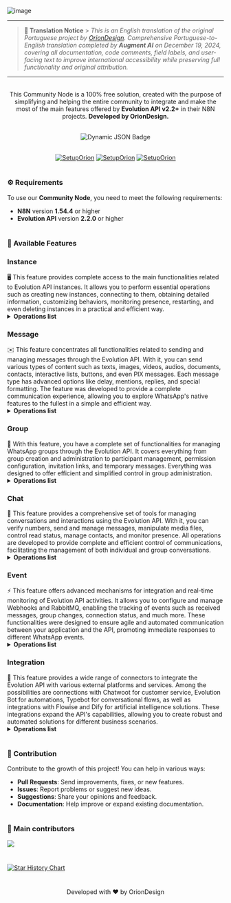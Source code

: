 ![image](https://github.com/user-attachments/assets/813b7b34-377c-42e8-9f1a-12e27e682c7f)

---

> **📝 Translation Notice** > _This is an English translation of the original Portuguese project by [OrionDesign](https://github.com/oriondesign2015/n8n-nodes-evolution-api). Comprehensive Portuguese-to-English translation completed by **Augment AI** on December 19, 2024, covering all documentation, code comments, field labels, and user-facing text to improve international accessibility while preserving full functionality and original attribution._

---

<p align="center"><br>
This Community Node is a 100% free solution, created with the purpose of simplifying and helping the entire community to integrate and make the most of the main features offered by <b>Evolution API v2.2+</b> in their N8N projects. <b>Developed by OrionDesign.</b>
</p>
<br>
	
<div align="center">
  <img src="https://img.shields.io/badge/dynamic/json?url=https%3A%2F%2Fapi.npmjs.org%2Fdownloads%2Fpoint%2Flast-year%2Fn8n-nodes-evolution-api&query=downloads&style=for-the-badge&label=Total%20Downloads&labelColor=%230d1117&color=%23359514&cacheSeconds=30&link=https%3A%2F%2Fwww.npmjs.com%2Fpackage%2Fn8n-nodes-evolution-api" alt="Dynamic JSON Badge">
</div>
<br>
</p>
<p align="center">
  <a href="https://oriondesign.art.br/whatsapp1"><img src="https://github.com/user-attachments/assets/5a469114-2054-4f01-85b2-51a282518658" alt="SetupOrion" ></a>     
  <a href="https://oriondesign.art.br/whatsapp2"><img src="https://github.com/user-attachments/assets/3e3580a9-ae8e-4209-84fc-cfc1c03a8f12" alt="SetupOrion" ></a>     
  <a href="https://oriondesign.art.br/whatsapp3"><img src="https://github.com/user-attachments/assets/91aa7733-c09c-474f-9483-54cb678213d2" alt="SetupOrion" ></a>
</p>

<h1></h1>

<h3>⚙️ Requirements</h3>

To use our **Community Node**, you need to meet the following requirements:

- **N8N** version **1.54.4** or higher
- **Evolution API** version **2.2.0** or higher

<h1></h1>

<h3>📌 Available Features</h3>

<h3>Instance</h3>
🖥️ This feature provides complete access to the main functionalities related to Evolution API instances. It allows you to perform essential operations such as creating new instances, connecting to them, obtaining detailed information, customizing behaviors, monitoring presence, restarting, and even deleting instances in a practical and efficient way.
<br>
<details>
  <summary><b>Operations list</b></summary>
	<details>
  	<summary>   ✅ <b> Create Instance</b></summary>
	</details>
	<details>
  	<summary>   ✅ <b> Generate QR Code</b></summary>
	</details>
	<details>
  	<summary>   ✅ <b> Fetch Instance</b></summary>
	</details>
	<details>
  	<summary>   ✅ <b> Set Behavior</b></summary>
	</details>
	<details>
  	<summary>   ✅ <b> Set Presence</b></summary>
	</details>
	<details>
  	<summary>   ✅ <b> Set Proxy</b></summary>
	</details>
	<details>
  	<summary>   ✅ <b> Fetch Proxy</b></summary>
	</details>
	<details>
  	<summary>   ✅ <b> Disconnect WhatsApp</b></summary>
	</details>
	<details>
  	<summary>   ✅ <b> Delete Instance</b></summary>
	</details>
</details>

<h3> Message</h3>
✉️ This feature concentrates all functionalities related to sending and managing messages through the Evolution API. With it, you can send various types of content such as texts, images, videos, audios, documents, contacts, interactive lists, buttons, and even PIX messages. Each message type has advanced options like delay, mentions, replies, and special formatting. The feature was developed to provide a complete communication experience, allowing you to explore WhatsApp's native features to the fullest in a simple and efficient way.
<br>
<details>
  <summary><b>Operations list</b></summary>
	<details>
  	<summary>   ✅ <b> Send Text</b></summary>
	</details>
	<details>
  	<summary>   ✅ <b> Send Image</b></summary>
	</details>
	<details>
  	<summary>   ✅ <b> Send Video</b></summary>
	</details>
	<details>
  	<summary>   ✅ <b> Send Audio</b></summary>
	</details>
	<details>
  	<summary>   ✅ <b> Send Document</b></summary>
	</details>
	<details>
  	<summary>   ✅ <b> Send Poll</b></summary>
	</details>
	<details>
  	<summary>   ✅ <b> Send Contact</b></summary>
	</details>
	<details>
  	<summary>   ✅ <b> Send List</b></summary>
	</details>
	<details>
  	<summary>   ✅ <b> Send Button</b></summary>
	</details>
	<details>
  	<summary>   ✅ <b> Send PIX</b></summary>
	</details>
	<details>
  	<summary>   ✅ <b> Send Status</b></summary>
	</details>
	<details>
  	<summary>   ✅ <b> React to Message</b></summary>
	</details>
</details>

<h3>Group</h3>
👥 With this feature, you have a complete set of functionalities for managing WhatsApp groups through the Evolution API. It covers everything from group creation and administration to participant management, permission configuration, invitation links, and temporary messages. Everything was designed to offer efficient and simplified control in group administration.
<br>
<details>
  <summary><b>Operations list</b></summary>
	<details>
  	<summary>   ✅ <b> Create Group</b></summary>
	</details>
	<details>
  	<summary>   ✅ <b> Update Group Image</b></summary>
	</details>
	<details>
  	<summary>   ✅ <b> Update Group Name</b></summary>
	</details>
	<details>
  	<summary>   ✅ <b> Update Group Description</b></summary>
	</details>
	<details>
  	<summary>   ✅ <b> Update Group Settings</b></summary>
	</details>
	<details>
  	<summary>   ✅ <b> Update Members</b></summary>
	</details>
	<details>
  	<summary>   ✅ <b> Fetch Group Invite Link</b></summary>
	</details>
	<details>
  	<summary>   ✅ <b> Revoke Group Invite Link</b></summary>
	</details>
	<details>
  	<summary>   ✅ <b> Send Group Invite Link</b></summary>
	</details>
	<details>
  	<summary>   ✅ <b> Find Participants</b></summary>
	</details>
	<details>
  	<summary>   ✅ <b> Temporary Messages</b></summary>
	</details>
	<details>
  	<summary>   ✅ <b> Leave Group</b></summary>
	</details>
	<details>
  	<summary>   ✅ <b> Join Group</b></summary>
	</details>
</details>

<h3>Chat</h3>
💬 This feature provides a comprehensive set of tools for managing conversations and interactions using the Evolution API. With it, you can verify numbers, send and manage messages, manipulate media files, control read status, manage contacts, and monitor presence. All operations are developed to provide complete and efficient control of communications, facilitating the management of both individual and group conversations.
<br>
<details>
  <summary><b>Operations list</b></summary>
	<details>
  	<summary>   ✅ <b> Verify Number</b></summary>
	</details>
	<details>
  	<summary>   ✅ <b> Read Message</b></summary>
	</details>
	<details>
  	<summary>   ✅ <b> Manage Archive</b></summary>
	</details>
	<details>
  	<summary>   ✅ <b> Mark as Unread</b></summary>
	</details>
	<details>
  	<summary>   ✅ <b> Delete Message</b></summary>
	</details>
	<details>
  	<summary>   ✅ <b> Fetch Profile Picture</b></summary>
	</details>
	<details>
  	<summary>   ✅ <b> Get Media in Base64</b></summary>
	</details>
	<details>
  	<summary>   ✅ <b> Edit Message</b></summary>
	</details>
	<details>
  	<summary>   ✅ <b> Send Presence</b></summary>
	</details>
	<details>
  	<summary>   ✅ <b> Block Contact</b></summary>
	</details>
	<details>
  	<summary>   ✅ <b> Fetch Contacts</b></summary>
	</details>
	<details>
  	<summary>   ✅ <b> Search Messages</b></summary>
	</details>
	<details>
  	<summary>   ✅ <b> Search Status</b></summary>
	</details>
	<details>
  	<summary>   ✅ <b> Search Chats</b></summary>
	</details>
</details>

<h3>Event</h3>
⚡ This feature offers advanced mechanisms for integration and real-time monitoring of Evolution API activities. It allows you to configure and manage Webhooks and RabbitMQ, enabling the tracking of events such as received messages, group changes, connection status, and much more. These functionalities were designed to ensure agile and automated communication between your application and the API, promoting immediate responses to different WhatsApp events.
<br>
<details>
  <summary><b>Operations list</b></summary>
	<details>
  	<summary>   ✅ <b> Webhook</b></summary>
	</details>
	<details>
  	<summary>   ✅ <b> RabbitMQ</b></summary>
	</details>
</details>

<h3>Integration</h3>
🔗 This feature provides a wide range of connectors to integrate the Evolution API with various external platforms and services. Among the possibilities are connections with Chatwoot for customer service, Evolution Bot for automations, Typebot for conversational flows, as well as integrations with Flowise and Dify for artificial intelligence solutions. These integrations expand the API's capabilities, allowing you to create robust and automated solutions for different business scenarios.
<br>
<details>
  <summary><b>Operations list</b></summary>
	<details>
  	<summary>   ✅ <b> Chatwoot</b></summary>
	</details>
	<details>
  	<summary>   ✅ <b> Evolution Bot</b></summary>
	</details>
	<details>
  	<summary>   ✅ <b> Typebot</b></summary>
	</details>
	<details>
  	<summary>   ✅ <b> Dify</b></summary>
	</details>
	<details>
  	<summary>   ✅ <b> Flowise</b></summary>
	</details>
</details>

<h1></h1>

<h3>🤝 Contribution</h3>

Contribute to the growth of this project! You can help in various ways:

- **Pull Requests**: Send improvements, fixes, or new features.
- **Issues**: Report problems or suggest new ideas.
- **Suggestions**: Share your opinions and feedback.
- **Documentation**: Help improve or expand existing documentation.

<h1></h1>

<h3>📌 Main contributors</h3>
<a align="center" href="https://github.com/oriondesign2015/n8n-nodes-evolution-api/graphs/contributors">
  <img src="https://contrib.rocks/image?repo=oriondesign2015/n8n-nodes-evolution-api" />
</a>

<h1></h1>
<a href="https://star-history.com/#oriondesign2015/SetupOrion&Date">
 <picture>
   <source media="(prefers-color-scheme: dark)" srcset="https://api.star-history.com/svg?repos=oriondesign2015/SetupOrion&type=Date&theme=dark" />
   <source media="(prefers-color-scheme: light)" srcset="https://api.star-history.com/svg?repos=oriondesign2015/SetupOrion&type=Date" />
   <img alt="Star History Chart" src="https://api.star-history.com/svg?repos=oriondesign2015/SetupOrion&type=Date" />
 </picture>
</a>

<h1></h1>
<p align="center">
Developed with ❤️ by OrionDesign
</p>
